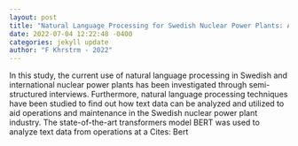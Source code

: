 ```yaml
--- 
layout: post 
title: "Natural Language Processing for Swedish Nuclear Power Plants: A study of the challenges of applying Natural language processing in Operations and Maintenance " 
date: 2022-07-04 12:22:48 -0400 
categories: jekyll update 
author: "F Khrstrm - 2022" 
--- 
```

In this study, the current use of natural language processing in Swedish and international nuclear power plants has been investigated through semi-structured interviews. Furthermore, natural language processing techniques have been studied to find out how text data can be analyzed and utilized to aid operations and maintenance in the Swedish nuclear power plant industry. The state-of-the-art transformers model BERT was used to analyze text data from operations at a Cites: Bert